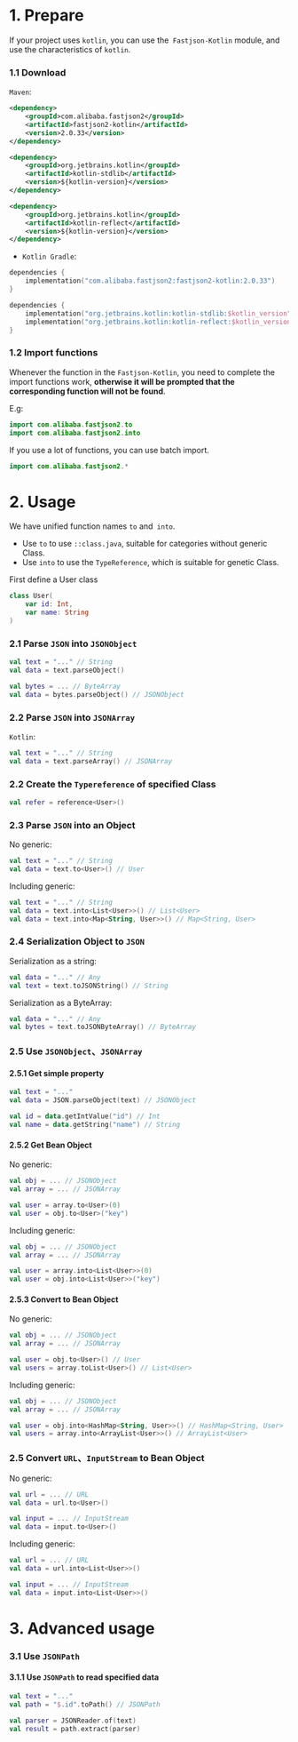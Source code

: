 # 1. Prepare

If your project uses `kotlin`, you can use the` Fastjson-Kotlin` module, and use the characteristics of `kotlin`.

### 1.1 Download

`Maven`:

```xml
<dependency>
    <groupId>com.alibaba.fastjson2</groupId>
    <artifactId>fastjson2-kotlin</artifactId>
    <version>2.0.33</version>
</dependency>
```

```xml
<dependency>
    <groupId>org.jetbrains.kotlin</groupId>
    <artifactId>kotlin-stdlib</artifactId>
    <version>${kotlin-version}</version>
</dependency>

<dependency>
    <groupId>org.jetbrains.kotlin</groupId>
    <artifactId>kotlin-reflect</artifactId>
    <version>${kotlin-version}</version>
</dependency>
```

* `Kotlin Gradle`:

```kotlin
dependencies {
    implementation("com.alibaba.fastjson2:fastjson2-kotlin:2.0.33")
}
```

```kotlin
dependencies {
    implementation("org.jetbrains.kotlin:kotlin-stdlib:$kotlin_version")
    implementation("org.jetbrains.kotlin:kotlin-reflect:$kotlin_version")
}
```

### 1.2 Import functions

Whenever the function in the `Fastjson-Kotlin`, you need to complete the import functions work, **otherwise it will be prompted that the corresponding function will not be found**.

E.g:

```kotlin
import com.alibaba.fastjson2.to
import com.alibaba.fastjson2.into
```

If you use a lot of functions, you can use batch import.

```kotlin
import com.alibaba.fastjson2.*
```

# 2. Usage

We have unified function names `to` and` into`.

- Use `to` to use `::class.java`, suitable for categories without generic Class.
- Use `into` to use the `TypeReference`, which is suitable for genetic Class.

First define a User class

```kotlin
class User(
    var id: Int,
    var name: String
)
```

### 2.1 Parse `JSON` into `JSONObject`

```kotlin
val text = "..." // String
val data = text.parseObject()

val bytes = ... // ByteArray
val data = bytes.parseObject() // JSONObject
```

### 2.2 Parse `JSON` into `JSONArray`

`Kotlin`:

```kotlin
val text = "..." // String
val data = text.parseArray() // JSONArray
```

### 2.2 Create the `Typereference` of specified Class

```kotlin
val refer = reference<User>()
```

### 2.3 Parse `JSON` into an Object

No generic:

```kotlin
val text = "..." // String
val data = text.to<User>() // User
```

Including generic:

```kotlin
val text = "..." // String
val data = text.into<List<User>>() // List<User>
val data = text.into<Map<String, User>>() // Map<String, User>
```

### 2.4 Serialization Object to `JSON`

Serialization as a string:

```kotlin
val data = "..." // Any
val text = text.toJSONString() // String
```

Serialization as a ByteArray:

```kotlin
val data = "..." // Any
val bytes = text.toJSONByteArray() // ByteArray
```

### 2.5 Use `JSONObject`、`JSONArray`

#### 2.5.1 Get simple property

```kotlin
val text = "..."
val data = JSON.parseObject(text) // JSONObject

val id = data.getIntValue("id") // Int
val name = data.getString("name") // String
```

#### 2.5.2 Get Bean Object

No generic:

```kotlin
val obj = ... // JSONObject
val array = ... // JSONArray

val user = array.to<User>(0)
val user = obj.to<User>("key")
```

Including generic:

```kotlin
val obj = ... // JSONObject
val array = ... // JSONArray

val user = array.into<List<User>>(0)
val user = obj.into<List<User>>("key")
```

#### 2.5.3 Convert to Bean Object

No generic:

```kotlin
val obj = ... // JSONObject
val array = ... // JSONArray

val user = obj.to<User>() // User
val users = array.toList<User>() // List<User>
```

Including generic:

```kotlin
val obj = ... // JSONObject
val array = ... // JSONArray

val user = obj.into<HashMap<String, User>>() // HashMap<String, User>
val users = array.into<ArrayList<User>>() // ArrayList<User>
```

### 2.5 Convert `URL`、`InputStream` to Bean Object

No generic:

```kotlin
val url = ... // URL
val data = url.to<User>()
```

```kotlin
val input = ... // InputStream
val data = input.to<User>()
```

Including generic:

```kotlin
val url = ... // URL
val data = url.into<List<User>>()
```

```kotlin
val input = ... // InputStream
val data = input.into<List<User>>()
```

# 3. Advanced usage

### 3.1 Use `JSONPath`

#### 3.1.1 Use `JSONPath` to read specified data

```kotlin
val text = "..."
val path = "$.id".toPath() // JSONPath

val parser = JSONReader.of(text)
val result = path.extract(parser)
```
